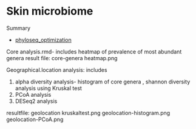 # Skin microbiome



Summary
* [phyloseq_optimization](phyloseq_optimization.md)


Core analysis.rmd- includes heatmap of prevalence of most abundant genera
result file: core-genera heatmap.png

Geographical.location analysis: includes
1) alpha diversity analysis- histogram of core genera , shannon diversity analysis using Kruskal test
2) PCoA analysis
3) DESeq2 analysis 

resultfile: geolocation kruskaltest.png
            geolocation-histogram.png
            geolocation-PCoA.png
            

